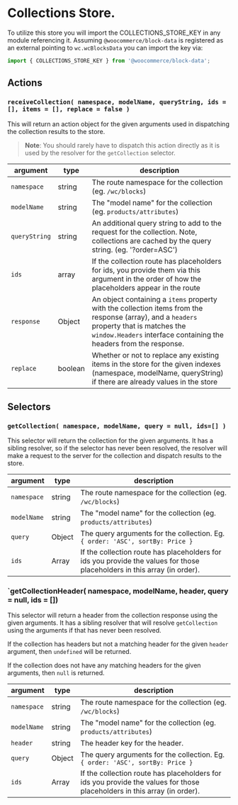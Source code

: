 # Collections Store.

To utilize this store you will import the COLLECTIONS_STORE_KEY in any module referencing it. Assuming `@woocommerce/block-data` is registered as an external pointing to `wc.wcBlocksData` you can import the key via:

```js
import { COLLECTIONS_STORE_KEY } from '@woocommerce/block-data';
```

## Actions

### `receiveCollection( namespace, modelName, queryString, ids = [], items = [], replace = false )`

This will return an action object for the given arguments used in dispatching the collection results to the store.

> **Note**: You should rarely have to dispatch this action directly as it is used by the resolver for the `getCollection` selector.

| argument      | type    |  description                                                                                                                                                  |
| ------------- | ------- | ------------------------------------------------------------------------------------------------------------------------------------------------------------- |
| `namespace`   | string  |  The route namespace for the collection (eg. `/wc/blocks`)                                                                                                    |
| `modelName`   | string  |  The "model name" for the collection (eg. `products/attributes`)                                                                                              |
| `queryString` | string  |  An additional query string to add to the request for the collection.  Note, collections are cached by the query string. (eg. '?order=ASC')                   |
| `ids`         | array   |  If the collection route has placeholders for ids, you provide them via this argument in the order of how the placeholders appear in the route                |
| `response`       | Object   |  An object containing a `items` property with the collection items from the response (array), and a `headers` property that is matches the `window.Headers` interface containing the headers from the response. |
| `replace`     | boolean |  Whether or not to replace any existing items in the store for the given indexes (namespace, modelName, queryString) if there are already values in the store |

## Selectors

### `getCollection( namespace, modelName, query = null, ids=[] )`

This selector will return the collection for the given arguments. It has a sibling resolver, so if the selector has never been resolved, the resolver will make a request to the server for the collection and dispatch results to the store.

| argument      | type    |  description                                                                                                                                                                                            |
| ------------- | ------- | ------------------------------------------------------------------------------------------------------------------------------------------------------------------------------------------------------- |
| `namespace`   | string  |  The route namespace for the collection (eg. `/wc/blocks`)                                                                                                                                              |
| `modelName`   | string  |  The "model name" for the collection (eg. `products/attributes`)                                                                                                                                        |
| `query`       | Object  |  The query arguments for the collection. Eg. `{ order: 'ASC', sortBy: Price }`                                                                                                                          |
| `ids`         | Array   |  If the collection route has placeholders for ids you provide the values for those placeholders in this array (in order).                                                                               |
### `getCollectionHeader( namespace, modelName, header, query = null, ids = [])

This selector will return a header from the collection response using the given arguments. It has a sibling resolver that will resolve `getCollection` using the arguments if that has never been resolved.

If the collection has headers but not a matching header for the given `header` argument, then `undefined` will be returned.

If the collection does not have any matching headers for the given arguments, then `null` is returned.

| argument      | type    |  description                                                                                                                                                                                            |
| ------------- | ------- | ------------------------------------------------------------------------------------------------------------------------------------------------------------------------------------------------------- |
| `namespace`   | string  |  The route namespace for the collection (eg. `/wc/blocks`)                                                                                                                                              |
| `modelName`   | string  |  The "model name" for the collection (eg. `products/attributes`)                                                                                                                                        |
| `header` | string | The header key for the header. |
| `query`       | Object  |  The query arguments for the collection. Eg. `{ order: 'ASC', sortBy: Price }`                                                                                                                          |
| `ids`         | Array   |  If the collection route has placeholders for ids you provide the values for those placeholders in this array (in order).                                                                               |
